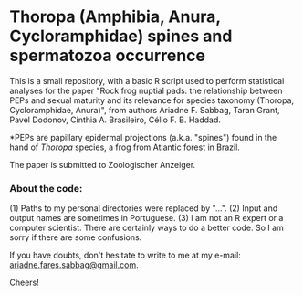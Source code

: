 # Thoropa (Amphibia, Anura, Cycloramphidae) spines and spermatozoa occurrence

This is a small repository, with a basic R script used to perform statistical analyses for the paper "Rock frog nuptial pads: the relationship between PEPs  and sexual maturity and its relevance for species taxonomy (Thoropa, Cycloramphidae, Anura)", from authors Ariadne F. Sabbag, Taran Grant, Pavel Dodonov, Cinthia A. Brasileiro, Célio F. B. Haddad.

*PEPs are papillary epidermal projections (a.k.a. "spines") found in the hand of <i>Thoropa</i> species, a frog from Atlantic forest in Brazil.

The paper is submitted to Zoologischer Anzeiger.

### About the code:
(1) Paths to my personal directories were replaced by "...".
(2) Input and output names are sometimes in Portuguese.
(3) I am not an R expert or a computer scientist. There are certainly ways to do a better code. So I am sorry if there are some confusions.

If you have doubts, don't hesitate to write to me at my e-mail: ariadne.fares.sabbag@gmail.com.

Cheers!

